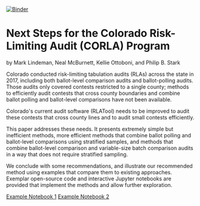 [![Binder](https://mybinder.org/badge.svg)](https://mybinder.org/v2/gh/pbstark/CORLA18/master?filepath=code%2Fhybrid-audit-example-1.ipynb)

# Next Steps for the Colorado Risk-Limiting Audit (CORLA) Program

by Mark Lindeman, Neal McBurnett, Kellie Ottoboni, and Philip B. Stark

Colorado conducted risk-limiting tabulation audits (RLAs) across the state in 2017,
including both ballot-level comparison audits and ballot-polling audits.
Those audits only covered contests restricted to a single county;
methods to efficiently audit contests that cross county boundaries
and combine ballot polling and ballot-level comparisons have not been available.

Colorado's current audit software (RLATool) needs to be improved to audit
these contests that cross county lines and to audit small contests efficiently.

This paper addresses these needs. 
It presents extremely simple but inefficient methods, more efficient methods
that combine ballot polling and ballot-level comparisons using stratified samples,
and methods that combine ballot-level comparison and
variable-size batch comparison audits in a way that does not require stratified
sampling.

We conclude with some recommendations, and illustrate our recommended method
using examples that compare them to existing approaches.
Exemplar open-source code and interactive Jupyter notebooks are provided
that implement the methods and allow further exploration.

[Example Notebook 1](https://mybinder.org/v2/gh/pbstark/CORLA18/master?filepath=code%2Fhybrid-audit-example-1.ipynb)
[Example Notebook 2](https://mybinder.org/v2/gh/pbstark/CORLA18/master?filepath=code%2Fhybrid-audit-example-2.ipynb)